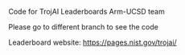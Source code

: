 
Code for TrojAI Leaderboards Arm-UCSD team

Please go to different branch to see the code

Leaderboard website: https://pages.nist.gov/trojai/
